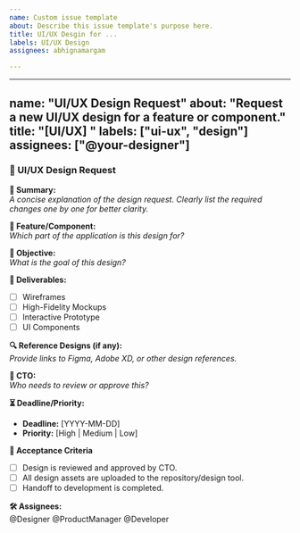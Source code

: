 ```yaml
---
name: Custom issue template
about: Describe this issue template's purpose here.
title: UI/UX Desgin for ...
labels: UI/UX Design
assignees: abhignamargam

---
```


---
name: "UI/UX Design Request"
about: "Request a new UI/UX design for a feature or component."
title: "[UI/UX] <Brief Description>"
labels: ["ui-ux", "design"]
assignees: ["@your-designer"]
---

### 🎨 UI/UX Design Request

**🔹 Summary:**  
_A concise explanation of the design request. Clearly list the required changes one by one for better clarity._

**📌 Feature/Component:**  
_Which part of the application is this design for?_

**🎯 Objective:**  
_What is the goal of this design?_

**📑 Deliverables:**  
- [ ] Wireframes  
- [ ] High-Fidelity Mockups  
- [ ] Interactive Prototype  
- [ ] UI Components  

**🔍 Reference Designs (if any):**  
_Provide links to Figma, Adobe XD, or other design references._

**👥 CTO:**  
_Who needs to review or approve this?_

**⏳ Deadline/Priority:**  
- **Deadline:** [YYYY-MM-DD]  
- **Priority:** [High | Medium | Low]  

**🔄 Acceptance Criteria**  
- [ ] Design is reviewed and approved by CTO.  
- [ ] All design assets are uploaded to the repository/design tool.  
- [ ] Handoff to development is completed.  

**🛠️ Assignees:**  
@Designer @ProductManager @Developer
